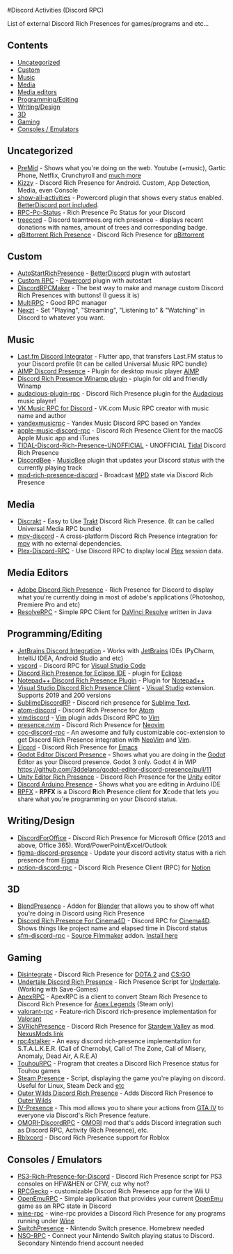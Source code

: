 

#Discord Activities (Discord RPC)

List of external Discord Rich Presences for games/programs and etc...

## Contents
- [Uncategorized](#uncategorized)
- [Custom](#custom)
- [Music](#music)
- [Media](#media)
- [Media editors](#media-editors)
- [Programming/Editing](#programmingediting)
- [Writing/Design](#writingdesign)
- [3D](#3d)
- [Gaming](#gaming)
- [Consoles / Emulators](#consoles--emulators)


## Uncategorized
- [PreMid](https://premid.app/) - Shows what you're doing on the web. Youtube (+music), Gartic Phone, Netflix, Crunchyroll and [much more](https://premid.app/store)
- [Kizzy](https://github.com/dead8309/Kizzy) - Discord Rich Presence for Android. Custom, App Detection, Media, even Console
- [show-all-activities](https://github.com/Juby210/show-all-activities) - Powercord plugin that shows every status enabled. [BetterDiscord port included](https://github.com/Strencher/BetterDiscordStuff/tree/master/ShowAllActivities). 
- [RPC-Pc-Status](https://github.com/Faelayis/RPC-Pc-Status) - Rich Presence Pc Status for your Discord
- [treecord](https://github.com/cykreet/treecord) - Discord teamtrees.org rich presence - displays recent donations with names, amount of trees and corresponding badge.
- [qBittorrent Rich Presence](https://github.com/LockBlock-dev/qbittorrent-rp) - Discord Rich Presence for [qBittorrent](https://www.qbittorrent.org/)

## Custom
- [AutoStartRichPresence](https://github.com/Mega-Mewthree/BetterDiscordPlugins/tree/master/Plugins/AutoStartRichPresence) - [BetterDiscord](https://betterdiscord.app/) plugin with autostart
- [Custom RPC](https://github.com/E-boi/custom-rpc) - [Powercord](https://powercord.dev/) plugin with autostart
- [DiscordRPCMaker](https://github.com/ThatOneCalculator/DiscordRPCMaker) - The best way to make and manage custom Discord Rich Presences with buttons! (I guess it is)
- [MultiRPC](https://github.com/FluxpointDev/MultiRPC) - Good RPC manager
- [Nexzt](https://github.com/DznDani/Nexzt) - Set "Playing", "Streaming", "Listening to" & "Watching" in Discord to whatever you want.

## Music
- [Last.fm Discord Integrator](https://github.com/tangenx/lfdi) - Flutter app, that transfers Last.FM status to your Discord profile (It can be called Universal Music RPC bundle)
- [AIMP Discord Presence](https://github.com/Exle/AIMP-Discord-Presence) - Plugin for desktop music player [AIMP](https://www.aimp.ru)
- [Discord Rich Presence Winamp plugin](https://github.com/clandrew/wdrp) - plugin for old and friendly Winamp
- [audacious-plugin-rpc](https://github.com/darktohka/audacious-plugin-rpc) - Discord Rich Presence plugin for the [Audacious](https://audacious-media-player.org/) music player!
- [VK Music RPC for Discord](https://github.com/DaveFeed/VK-Music-RPC-for-Discord) - VK.com Music RPC creator with music name and author
- [yandexmusicrpc](https://github.com/schwarzalexey/yandexmusicrpc) - Yandex Music Discord RPC based on Yandex
- [apple-music-discord-rpc](https://github.com/NextFire/apple-music-discord-rpc) - Discord Rich Presence Client for the macOS Apple Music app and iTunes
- [TIDAL-Discord-Rich-Presence-UNOFFICIAL](https://github.com/purpl3F0x/TIDAL-Discord-Rich-Presence-UNOFFICIAL) - UNOFFICIAL [Tidal](https://tidal.com/) Discord Rich Presence
- [DiscordBee](https://github.com/sll552/DiscordBee) - [MusicBee](https://www.getmusicbee.com/) plugin that updates your Discord status with the currently playing track
- [mpd-rich-presence-discord](https://github.com/justas-d/mpd-rich-presence-discord) - Broadcast [MPD](https://musicpd.org/) state via Discord Rich Presence


## Media
- [Discrakt](https://github.com/afonsojramos/discrakt) - Easy to Use [Trakt](https://trakt.tv/) Discord Rich Presence. (It can be called Universal Media RPC bundle)
- [mpv-discord](https://github.com/tnychn/mpv-discord) - A cross-platform Discord Rich Presence integration for [mpv](https://mpv.io/) with no external dependencies.
- [Plex-Discord-RPC](https://github.com/barrettotte/Plex-Discord-RPC) - Use Discord RPC to display local [Plex](https://www.plex.tv/) session data.


## Media Editors
- [Adobe Discord Rich Presence](https://github.com/teeteeteeteetee/adobe-discord-rpc) - Rich Presence for Discord to display what you're currently doing in most of adobe's applications (Photoshop, Premiere Pro and etc)
- [ResolveRPC](https://github.com/shadoweG/ResolveRPC) - Simple RPC Client for [DaVinci Resolve](https://www.blackmagicdesign.com/products/davinciresolve/) written in Java


## Programming/Editing
- [JetBrains Discord Integration](https://github.com/Almighty-Alpaca/JetBrains-Discord-Integration) - Works with [JetBrains](https://www.jetbrains.com/products/) IDEs (PyCharm, IntelliJ IDEA, Android Studio and etc)
- [vscord](https://github.com/leonardssh/vscord) - Discord RPC for [Visual Studio Code](https://code.visualstudio.com/)
- [Discord Rich Presence for Eclipse IDE](https://github.com/echebbi/eclipse-discord-integration) - plugin for [Eclipse](https://www.eclipse.org/)
- [Notepad++ Discord Rich Presence Plugin](https://github.com/MikeCoder96/NotePad-Discord-Rich-Presence-Plugin) - Plugin for [Notepad++](https://notepad-plus-plus.org/)
- [Visual Studio Discord Rich Presence Client](https://github.com/Ryavell/VisualStudioDiscordRPC) - [Visual Studio](https://visualstudio.com/) extension. Supports 2019 and 200 versions
- [SublimeDiscordRP](https://github.com/Snazzah/SublimeDiscordRP) - Discord rich presence for [Sublime Text](https://www.sublimetext.com/).
- [atom-discord](https://github.com/HelloWorld017/atom-discord) - Discord Rich Presence for [Atom](https://atom.io/)
- [vimdiscord](https://github.com/vbe0201/vimdiscord) - [Vim](https://www.vim.org/) plugin adds Discord RPC to [Vim](https://www.vim.org/)
- [presence.nvim](https://github.com/andweeb/presence.nvim) - Discord Rich Presence for [Neovim](https://neovim.io)
- [coc-discord-rpc](https://github.com/leonardssh/coc-discord-rpc) - An awesome and fully customizable coc-extension to get Discord Rich Presence integration with [NeoVim](https://neovim.io/) and [Vim](https://www.vim.org/).
- [Elcord](https://github.com/Mstrodl/elcord) - Discord Rich Presence for [Emacs](https://www.gnu.org/software/emacs/)
- [Godot Editor Discord Presence](https://github.com/3ddelano/godot-editor-discord-presence) - Shows what you are doing in the [Godot](https://godotengine.org/) Editor as your Discord presence. Godot 3 only. Godot 4 in WIP https://github.com/3ddelano/godot-editor-discord-presence/pull/11
- [Unity Editor Rich Presence](https://github.com/MarshMello0/Editor-Rich-Presence) - Discord Rich Presence for the [Unity](https://unity.com) editor
- [Discord Arduino Presence](https://github.com/Yeikzy/discord-arduino) - Shows what you are editing in Arduino IDE
- [RPFX](https://github.com/PKBeam/RPFX) - **RPFX** is a Discord **R**ich **P**resence client **f**or **X**code that lets you share what you're programming on your Discord status.

## Writing/Design
- [DiscordForOffice](https://github.com/7coil/DiscordForOffice) - Discord Rich Presence for Microsoft Office (2013 and above, Office 365). Word/PowerPoint/Excel/Outlook
- [figma-discord-presence](https://github.com/bryanberger/figma-discord-presence) - Update your discord activity status with a rich presence from [Figma](https://www.figma.com/)
- [notion-discord-rpc](https://github.com/nandiniproothi/notion-discord-rpc) - Discord Rich Presence Client (RPC) for [Notion](https://www.notion.so/)

## 3D
- [BlendPresence](https://github.com/abrasic/blendpresence) - Addon for [Blender](https://www.blender.org/) that allows you to show off what you're doing in Discord using Rich Presence
- [Discord Rich Presence For Cinema4D](https://github.com/JuicySoup/Discord-Rich-Presence-For-Cinema4D) - Discord RPC for [Cinema4D](https://www.maxon.net/en/cinema-4d). Shows things like project name and elapsed time in Discord status
- [sfm-discord-rpc](https://github.com/valance1/sfm-discord-rpc) - [Source Filmmaker](https://www.sourcefilmmaker.com/) addon. [Install here](https://steamcommunity.com/sharedfiles/filedetails/?id=2717645611)

## Gaming
- [Disintegrate](https://github.com/AaronC81/Disintegrate) - Discord Rich Presence for [DOTA 2](https://store.steampowered.com/app/570/Dota_2/) and [CS:GO](https://store.steampowered.com/app/730/CounterStrike_Global_Offensive/)
- [Undertale Discord Rich Presence](https://github.com/AntonHei/Undertale_DiscordRichPresence) - Rich Presence Script for [Undertale](https://undertale.com/). (Working with Save-Games)
- [ApexRPC](https://github.com/Holfz/ApexRPC) - ApexRPC is a client to convert Steam Rich Presence to Discord Rich Presence for [Apex Legends](https://store.steampowered.com/app/1172470/Apex_Legends/) (Steam only)
- [valorant-rpc](https://github.com/colinhartigan/valorant-rpc) - Feature-rich Discord rich-presence implementation for [Valorant](https://playvalorant.com/)
- [SVRichPresence](https://github.com/RuiNtD/SVRichPresence) - Discord Rich Presence for [Stardew Valley](https://www.stardewvalley.net/) as mod. [NexusMods link](https://www.nexusmods.com/stardewvalley/mods/2156)
- [rpc4stalker](https://github.com/TosoxDev/rpc4stalker) - An easy discord rich-presence implementation for S.T.A.L.K.E.R. (Call of Chernobyl, Call of The Zone, Call of Misery, Anomaly, Dead Air, A.R.E.A)
- [TouhouRPC](https://github.com/TheBakaRem/TouhouRPC) - Program that creates a Discord Rich Presence status for Touhou games
- [Steam Presence](https://github.com/JustTemmie/steam-presence) - Script, displaying the game you're playing on discord. Useful for Linux, Steam Deck and [etc](https://github.com/JustTemmie/steam-presence#why)
- [Outer Wilds Discord Rich Presence](https://github.com/MegaPiggy/OWRichPresence) - Adds Discord Rich Presence to [Outer Wilds](https://www.mobiusdigitalgames.com/outer-wilds.html)
- [IV-Presence](https://github.com/ClonkAndre/IV-Presence) - This mod allows you to share your actions from [GTA IV](https://store.steampowered.com/app/12210/Grand_Theft_Auto_IV_The_Complete_Edition/) to everyone via Discord's Rich Presence feature.
- [OMORI-DiscordRPC](https://github.com/thehatkid/OMORI-DiscordRPC) - [OMORI](https://omori-game.com) mod that's adds Discord integration such as Discord RPC, Activity (Rich Presence), etc.
- [Rblxcord](https://github.com/Ralsin/rblxcord) - Discord Rich Presence support for Roblox

## Consoles / Emulators
- [PS3-Rich-Presence-for-Discord](https://github.com/zorua98741/PS3-Rich-Presence-for-Discord) - Discord Rich Presence script for PS3 consoles on HFW&HEN or CFW, cuz why not?
- [RPCGecko](https://github.com/dmgrstuff/rpcgecko) - customizable Discord Rich Presence app for the Wii U
- [OpenEmuRPC](https://github.com/MCMi460/OpenEmuRPC) - Simple application that provides your current [OpenEmu](https://openemu.org/) game as an RPC state in Discord
- [wine-rpc](https://github.com/LeadRDRK/wine-rpc) - wine-rpc provides a Discord Rich Presence for any programs running under [Wine](https://www.winehq.org/)
- [SwitchPresence](https://github.com/SunResearchInstitute/SwitchPresence-Rewritten) - Nintendo Switch presence. Homebrew needed
- [NSO-RPC](https://github.com/MCMi460/NSO-RPC) - Connect your Nintendo Switch playing status to Discord. Secondary Nintendo friend account needed
